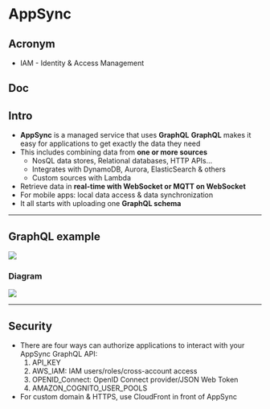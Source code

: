 # AppSync

## Acronym
* IAM - Identity & Access Management

## Doc

## Intro
* **AppSync** is a managed service that uses **GraphQL**
**GraphQL** makes it easy for applications to get exactly the data they need
* This includes combining data from **one or more sources**
    * NosQL data stores, Relational databases, HTTP APIs...
    * Integrates with DynamoDB, Aurora, ElasticSearch & others
    * Custom sources with Lambda
* Retrieve data in **real-time with WebSocket or MQTT on WebSocket**
* For mobile apps: local data access & data synchronization
* It all starts with uploading one **GraphQL schema**

---

## GraphQL example
[<img src="https://i.imgur.com/AirAow7.png">](https://i.imgur.com/AirAow7.png)

### Diagram
[<img src="https://i.imgur.com/HuFQTxN.png">](https://i.imgur.com/HuFQTxN.png)

---

## Security
* There are four ways can authorize applications to interact with your AppSync GraphQL API:
    1. API_KEY
    2. AWS_IAM: IAM users/roles/cross-account access
    3. OPENID_Connect: OpenID Connect provider/JSON Web Token
    4. AMAZON_COGNITO_USER_POOLS
* For custom domain & HTTPS, use CloudFront in front of AppSync
